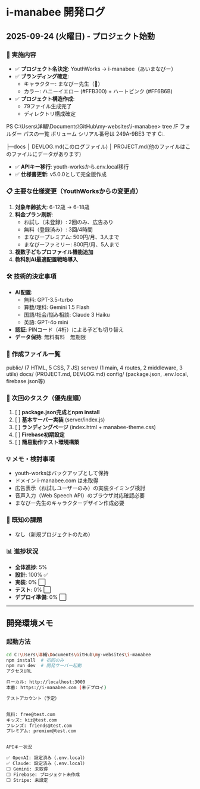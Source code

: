 # i-manabee 開発ログ

## 2025-09-24 (火曜日) - プロジェクト始動

### 🚀 実施内容
- ✅ **プロジェクト名決定**: YouthWorks → i-manabee（あいまなびー）
- ✅ **ブランディング確定**: 
  - キャラクター: まなびー先生（🐝）
  - カラー: ハニーイエロー (#FFB300) + ハートピンク (#FF6B6B)
- ✅ **プロジェクト構造作成**:
  - 79ファイル生成完了
  - ディレクトリ構成確定
  
PS C:\Users\洋輔\Documents\GitHub\my-websites\i-manabee> tree /F
フォルダー パスの一覧
ボリューム シリアル番号は 249A-9BE3 です
C:.

├─docs
│      DEVLOG.md(このログファイル)
│      PROJECT.md(他のファイルはこのファイルにデータがあります)

- ✅ **APIキー移行**: youth-worksから.env.local移行
- ✅ **仕様書更新**: v5.0.0として完全版作成

### 📋 主要な仕様変更（YouthWorksからの変更点）
1. **対象年齢拡大**: 6-12歳 → 6-18歳
2. **料金プラン刷新**:
   - お試し（未登録）: 2回のみ、広告あり
   - 無料（登録済み）: 3回/4時間
   - まなびープレミアム: 500円/月、3人まで
   - まなびーファミリー: 800円/月、5人まで
3. **複数子どもプロファイル機能追加**
4. **教科別AI最適配置戦略導入**

### 🛠 技術的決定事項
- **AI配置**:
  - 無料: GPT-3.5-turbo
  - 算数/理科: Gemini 1.5 Flash
  - 国語/社会/悩み相談: Claude 3 Haiku
  - 英語: GPT-4o mini
- **認証**: PINコード（4桁）による子ども切り替え
- **データ保持**: 無料有料　無期限

### 📂 作成ファイル一覧
public/ (7 HTML, 5 CSS, 7 JS)
server/ (1 main, 4 routes, 2 middleware, 3 utils)
docs/ (PROJECT.md, DEVLOG.md)
config/ (package.json, .env.local, firebase.json等)

### 🎯 次回のタスク（優先度順）
1. [ ] **package.json完成とnpm install**
2. [ ] **基本サーバー実装** (server/index.js)
3. [ ] **ランディングページ** (index.html + manabee-theme.css)
4. [ ] **Firebase初期設定**
5. [ ] **簡易動作テスト環境構築**

### 💡 メモ・検討事項
- youth-worksはバックアップとして保持
- ドメイン i-manabee.com は未取得
- 広告表示（お試しユーザーのみ）の実装タイミング検討
- 音声入力（Web Speech API）のブラウザ対応確認必要
- まなびー先生のキャラクターデザイン作成必要

### 🐛 既知の課題
- なし（新規プロジェクトのため）

### 📊 進捗状況
- **全体進捗**: 5%
- **設計**: 100% ✅
- **実装**: 0% ⬜
- **テスト**: 0% ⬜
- **デプロイ準備**: 0% ⬜

---

## 開発環境メモ

### 起動方法
```bash
cd C:\Users\洋輔\Documents\GitHub\my-websites\i-manabee
npm install  # 初回のみ
npm run dev  # 開発サーバー起動
アクセスURL

ローカル: http://localhost:3000
本番: https://i-manabee.com (未デプロイ)

テストアカウント（予定）


無料: free@test.com
キッズ: kiz@test.com
フレンズ: friends@test.com
プレミアム: premium@test.com


APIキー状況

✅ OpenAI: 設定済み（.env.local）
✅ Claude: 設定済み（.env.local）
⬜ Gemini: 未取得
⬜ Firebase: プロジェクト未作成
⬜ Stripe: 未設定

